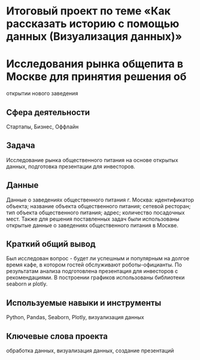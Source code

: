 # Итоговый проект по теме «Как рассказать историю с помощью данных (Визуализация данных)» 
# Исследования рынка общепита в Москве для принятия решения об
открытии нового заведения


## Сфера деятельности
Стартапы, Бизнес, Оффлайн

## Задача
Исследование рынка общественного питания на основе открытых данных, подготовка презентации для инвесторов.


## Данные  
Данные о заведениях общественного питания г. Москва:
идентификатор объекта;
название объекта общественного питания;
сетевой ресторан;
тип объекта общественного питания;
адрес;
количество посадочных мест.
Также для решения поставленных задач были использованы открытые данные о заведениях общественного питания в Москве.

## Краткий общий вывод
Был исследован вопрос - будет ли успешным и популярным на долгое время кафе, в котором гостей обслуживают роботы-официанты. По результатам анализа подготовлена презентация для инвесторов с рекомендациями. В построении графиков использованы библиотеки seaborn и plotly. 


## Используемые навыки и инструменты
Python, Pandas, Seaborn, Plotly, визуализация данных


## Ключевые слова проекта
обработка данных, визуализация данных, создание презентаций 